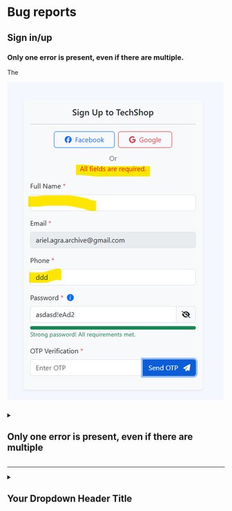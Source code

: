 # Bug reports

## Sign in/up 

### Only one error is present, even if there are multiple.
The 

![alt text](<Bug evidences/multiple_errors_only_one_is_showed.png>)

### 

<details>
<summary><h2>Only one error is present, even if there are multiple</h2></summary>
<br>
This is how you dropdown.
</details>

---

<details>
  <summary><h2>Your Dropdown Header Title</h2></summary>
  <p>This is the content that will be hidden and revealed when you click the header.</p>
  <ul>
    <li>Item 1</li>
    <li>Item 2</li>
  </ul>
</details>